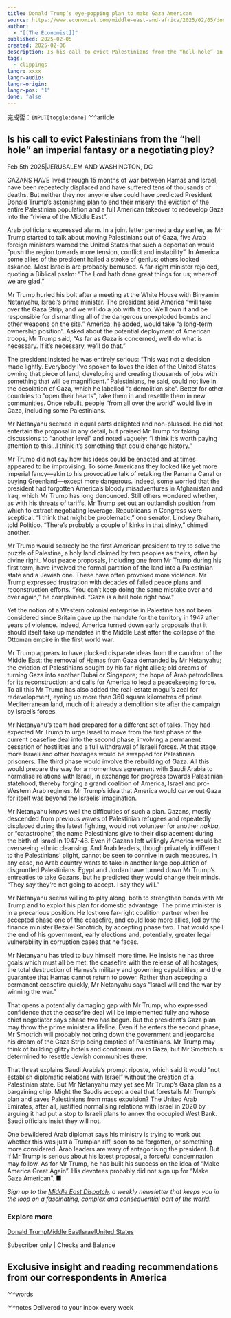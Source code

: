 ```yaml
---
title: Donald Trump’s eye-popping plan to make Gaza American
source: https://www.economist.com/middle-east-and-africa/2025/02/05/donald-trumps-eye-popping-plan-to-make-gaza-american
author:
  - "[[The Economist]]"
published: 2025-02-05
created: 2025-02-06
description: Is his call to evict Palestinians from the “hell hole” an imperial fantasy or a negotiating ploy? | Middle East & Africa
tags:
  - clippings
langr: xxxx
langr-audio: 
langr-origin: 
langr-pos: "1"
done: false
---
```

完成否：`INPUT[toggle:done]`
^^^article
## Is his call to evict Palestinians from the “hell hole” an imperial fantasy or a negotiating ploy?

Feb 5th 2025|JERUSALEM AND WASHINGTON, DC

GAZANS HAVE lived through 15 months of war between Hamas and Israel, have been repeatedly displaced and have suffered tens of thousands of deaths. But neither they nor anyone else could have predicted President Donald Trump’s [astonishing plan](https://www.economist.com/middle-east-and-africa/2025/01/23/trump-should-try-to-end-not-manage-the-middle-easts-oldest-conflicts) to end their misery: the eviction of the entire Palestinian population and a full American takeover to redevelop Gaza into the “riviera of the Middle East”.

Arab politicians expressed alarm. In a joint letter penned a day earlier, as Mr Trump started to talk about moving Palestinians out of Gaza, five Arab foreign ministers warned the United States that such a deportation would “push the region towards more tension, conflict and instability”. In America some allies of the president hailed a stroke of genius; others looked askance. Most Israelis are probably bemused. A far-right minister rejoiced, quoting a Biblical psalm: “The Lord hath done great things for us; whereof we are glad.”

Mr Trump hurled his bolt after a meeting at the White House with Binyamin Netanyahu, Israel’s prime minister. The president said America “will take over the Gaza Strip, and we will do a job with it too. We’ll own it and be responsible for dismantling all of the dangerous unexploded bombs and other weapons on the site.” America, he added, would take “a long-term ownership position”. Asked about the potential deployment of American troops, Mr Trump said, “As far as Gaza is concerned, we’ll do what is necessary. If it’s necessary, we’ll do that.”

The president insisted he was entirely serious: “This was not a decision made lightly. Everybody I’ve spoken to loves the idea of the United States owning that piece of land, developing and creating thousands of jobs with something that will be magnificent.” Palestinians, he said, could not live in the desolation of Gaza, which he labelled “a demolition site”. Better for other countries to “open their hearts”, take them in and resettle them in new communities. Once rebuilt, people “from all over the world” would live in Gaza, including some Palestinians.

Mr Netanyahu seemed in equal parts delighted and non-plussed. He did not entertain the proposal in any detail, but praised Mr Trump for taking discussions to “another level” and noted vaguely: “I think it’s worth paying attention to this…I think it’s something that could change history.”

Mr Trump did not say how his ideas could be enacted and at times appeared to be improvising. To some Americans they looked like yet more imperial fancy—akin to his provocative talk of retaking the Panama Canal or buying Greenland—except more dangerous. Indeed, some worried that the president had forgotten America’s bloody misadventures in Afghanistan and Iraq, which Mr Trump has long denounced. Still others wondered whether, as with his threats of tariffs, Mr Trump set out an outlandish position from which to extract negotiating leverage. Republicans in Congress were sceptical. “I think that might be problematic,” one senator, Lindsey Graham, told Politico. “There’s probably a couple of kinks in that slinky,” chimed another.

Mr Trump would scarcely be the first American president to try to solve the puzzle of Palestine, a holy land claimed by two peoples as theirs, often by divine right. Most peace proposals, including one from Mr Trump during his first term, have involved the formal partition of the land into a Palestinian state and a Jewish one. These have often provoked more violence. Mr Trump expressed frustration with decades of failed peace plans and reconstruction efforts. “You can’t keep doing the same mistake over and over again,” he complained. “Gaza is a hell hole right now.”

Yet the notion of a Western colonial enterprise in Palestine has not been considered since Britain gave up the mandate for the territory in 1947 after years of violence. Indeed, America turned down early proposals that it should itself take up mandates in the Middle East after the collapse of the Ottoman empire in the first world war.

Mr Trump appears to have plucked disparate ideas from the cauldron of the Middle East: the removal of [Hamas](https://www.economist.com/middle-east-and-africa/2025/01/29/hamas-talks-a-big-game-but-is-in-chaos) from Gaza demanded by Mr Netanyahu; the eviction of Palestinians sought by his far-right allies; old dreams of turning Gaza into another Dubai or Singapore; the hope of Arab petrodollars for its reconstruction; and calls for America to lead a peacekeeping force. To all this Mr Trump has also added the real-estate mogul’s zeal for redevelopment, eyeing up more than 360 square kilometres of prime Mediterranean land, much of it already a demolition site after the campaign by Israel’s forces.

Mr Netanyahu’s team had prepared for a different set of talks. They had expected Mr Trump to urge Israel to move from the first phase of the current ceasefire deal into the second phase, involving a permanent cessation of hostilities and a full withdrawal of Israeli forces. At that stage, more Israeli and other hostages would be swapped for Palestinian prisoners. The third phase would involve the rebuilding of Gaza. All this would prepare the way for a momentous agreement with Saudi Arabia to normalise relations with Israel, in exchange for progress towards Palestinian statehood, thereby forging a grand coalition of America, Israel and pro-Western Arab regimes. Mr Trump’s idea that America would carve out Gaza for itself was beyond the Israelis’ imagination.

Mr Netanyahu knows well the difficulties of such a plan. Gazans, mostly descended from previous waves of Palestinian refugees and repeatedly displaced during the latest fighting, would not volunteer for another *nakba*, or “catastrophe”, the name Palestinians give to their displacement during the birth of Israel in 1947-48. Even if Gazans left willingly America would be overseeing ethnic cleansing. And Arab leaders, though privately indifferent to the Palestinians’ plight, cannot be seen to connive in such measures. In any case, no Arab country wants to take in another large population of disgruntled Palestinians. Egypt and Jordan have turned down Mr Trump’s entreaties to take Gazans, but he predicted they would change their minds. “They say they’re not going to accept. I say they will.”

Mr Netanyahu seems willing to play along, both to strengthen bonds with Mr Trump and to exploit his plan for domestic advantage. The prime minister is in a precarious position. He lost one far-right coalition partner when he accepted phase one of the ceasefire, and could lose more allies, led by the finance minister Bezalel Smotrich, by accepting phase two. That would spell the end of his government, early elections and, potentially, greater legal vulnerability in corruption cases that he faces.

Mr Netanyahu has tried to buy himself more time. He insists he has three goals which must all be met: the ceasefire with the release of all hostages; the total destruction of Hamas’s military and governing capabilities; and the guarantee that Hamas cannot return to power. Rather than accepting a permanent ceasefire quickly, Mr Netanyahu says “Israel will end the war by winning the war.”

That opens a potentially damaging gap with Mr Trump, who expressed confidence that the ceasefire deal will be implemented fully and whose chief negotiator says phase two has begun. But the president’s Gaza plan may throw the prime minister a lifeline. Even if he enters the second phase, Mr Smotrich will probably not bring down the government and jeopardise his dream of the Gaza Strip being emptied of Palestinians. Mr Trump may think of building glitzy hotels and condominiums in Gaza, but Mr Smotrich is determined to resettle Jewish communities there.

That threat explains Saudi Arabia’s prompt riposte, which said it would “not establish diplomatic relations with Israel” without the creation of a Palestinian state. But Mr Netanyahu may yet see Mr Trump’s Gaza plan as a bargaining chip. Might the Saudis accept a deal that forestalls Mr Trump’s plan and saves Palestinians from mass expulsion? The United Arab Emirates, after all, justified normalising relations with Israel in 2020 by arguing it had put a stop to Israeli plans to annex the occupied West Bank. Saudi officials insist they will not.

One bewildered Arab diplomat says his ministry is trying to work out whether this was just a Trumpian riff, soon to be forgotten, or something more considered. Arab leaders are wary of antagonising the president. But if Mr Trump is serious about his latest proposal, a forceful condemnation may follow. As for Mr Trump, he has built his success on the idea of “Make America Great Again”. His devotees probably did not sign up for “Make Gaza American”. ■

*Sign up to the [Middle East Dispatch](https://www.economist.com/newsletters/middle-east-dispatch), a weekly newsletter that keeps you in the loop on a fascinating, complex and consequential part of the world.*

### Explore more

[Donald Trump](https://www.economist.com/topics/donald-trump)[Middle East](https://www.economist.com/topics/middle-east)[Israel](https://www.economist.com/topics/israel)[United States](https://www.economist.com/topics/united-states)

Subscriber only | Checks and Balance

## Exclusive insight and reading recommendations from our correspondents in America

^^^words


^^^notes
Delivered to your inbox every week